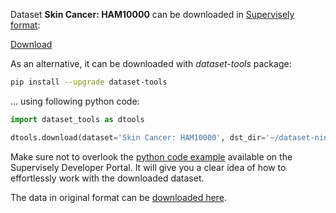 Dataset **Skin Cancer: HAM10000** can be downloaded in [Supervisely format](https://developer.supervisely.com/api-references/supervisely-annotation-json-format):

 [Download](https://assets.supervisely.com/supervisely-supervisely-assets-public/teams_storage/9/9/E6/KArHitfX9jzRrI4jx1bnTqZnqKftxaCm5Z4p30VqJg4EdhjgCB8QGj6kDr1YpM4mxbhA6pS4q6At09C1lZa588xIbbALzyPXkvYlnmfOMEsmcMFPNs7xLxtWgmOa.tar)

As an alternative, it can be downloaded with *dataset-tools* package:
``` bash
pip install --upgrade dataset-tools
```

... using following python code:
``` python
import dataset_tools as dtools

dtools.download(dataset='Skin Cancer: HAM10000', dst_dir='~/dataset-ninja/')
```
Make sure not to overlook the [python code example](https://developer.supervisely.com/getting-started/python-sdk-tutorials/iterate-over-a-local-project) available on the Supervisely Developer Portal. It will give you a clear idea of how to effortlessly work with the downloaded dataset.

The data in original format can be [downloaded here](https://www.kaggle.com/datasets/surajghuwalewala/ham1000-segmentation-and-classification/download?datasetVersionNumber=2).